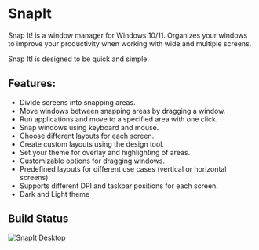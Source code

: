 # SnapIt
Snap It! is a window manager for Windows 10/11. Organizes your windows to improve your productivity when working with wide and multiple screens.

Snap It! is designed to be quick and simple.  

## Features:
- Divide screens into snapping areas.
- Move windows between snapping areas by dragging a window.
- Run applications and move to a specified area with one click.
- Snap windows using keyboard and mouse.
- Choose different layouts for each screen.
- Create custom layouts using the design tool.
- Set your theme for overlay and highlighting of areas.
- Customizable options for dragging windows.
- Predefined layouts for different use cases (vertical or horizontal screens).
- Supports different DPI and taskbar positions for each screen.
- Dark and Light theme

## Build Status

[![SnapIt Desktop](https://github.com/enginkirmaci/SnapIt/actions/workflows/snapit-desktop.yml/badge.svg)](https://github.com/enginkirmaci/SnapIt/actions/workflows/snapit-desktop.yml)
